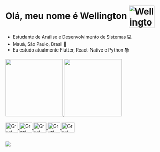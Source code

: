 # Olá, meu nome é Wellington <img align="center" alt="Wellington" height="70" width="80" src="https://media.giphy.com/media/aYKTYtCYb2ECSKfyal/giphy.gif">
- Estudante de Análise e Desenvolvimento de Sistemas 💻
- Mauá, São Paulo, Brasil :city_sunrise:
- Eu estudo atualmente Flutter, React-Native e Python 📚
 <div>
  <a href="https://github.com/Wellington-Siqueira/">
  <img height="180em" src="https://github-readme-stats.vercel.app/api?username=Wellington-Siqueira&show_icons=true&theme=chartreuse-dark&include_all_commits=true&count_private=true"/>
  <img height="180em" src="https://github-readme-stats.vercel.app/api/top-langs/?username=Wellington-Siqueira&layout=compact&langs_count=7&theme=chartreuse-dark"/>
</div>
<div style="display: inline_block"><br>
  <img align="center" alt="Grasi-Flutter" height="30" width="40" src="https://cdn.jsdelivr.net/gh/devicons/devicon/icons/flutter/flutter-plain.svg">
  <img align="center" alt="Grasi-Dart" height="30" width="40" src="https://cdn.jsdelivr.net/gh/devicons/devicon/icons/dart/dart-original.svg">
  <img align="center" alt="Grasi-Pythont" height="30" width="40" src="https://cdn.jsdelivr.net/gh/devicons/devicon/icons/python/python-original.svg">
 <img align="center" alt="Grasi-Batch" height="30" width="40" src="https://cdn.jsdelivr.net/gh/devicons/devicon/icons/react/react-original.svg">
  <img align="center" alt="Grasi-Batch" height="30" width="40" src="https://cdn.jsdelivr.net/gh/devicons/devicon/icons/javascript/javascript-original.svg">
  
</div>
 
   ##
 
<div> 
  <a href="https://www.linkedin.com/in/wellingtonsiqueira3/" target="_blank"><img src="https://img.shields.io/badge/-LinkedIn-%230077B5?style=for-the-badge&logo=linkedin&logoColor=white" target="_blank"></a> 
</div>
